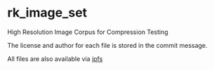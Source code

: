 # rk_image_set
High Resolution Image Corpus for Compression Testing

The license and author for each file is stored in the commit message.

All files are also available via [ipfs](https://ipfs.io/ipfs/bafykbzacebf676y5eadx6xvgncvfr43e5k7yryugcj6cx4zjhwerfnoralruy)
